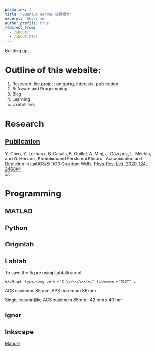 ```yaml
---
permalink: /
title: "Quantum Garden 琅寰福地"
excerpt: "About me"
author_profile: true
redirect_from:
  - /about/
  - /about.html
---
```


Building up...

Outline of this website:
======
1. Research: the project on going, interests, publication
2. Software and Programming
3. Blog
4. Learning
5. Usefull link


Research
======

[Publication](https://doctoryuchen.github.io/publications/)
------

Y. Chen, Y. Lechaux, B. Casals, B. Guillet, A. Minj, J. Gázquez, L. Méchin, and G. Herranz, Photoinduced Persistent Electron Accumulation and Depletion in LaAlO3/SrTiO3 Quantum Wells, [Phys. Rev. Lett. 2020, 124, 246804](https://doi.org/10.1103/PhysRevLett.124.246804)
<br/><img src='https://journals.aps.org/prl/article/10.1103/PhysRevLett.124.246804/figures/3/medium'>

Programming
======


MATLAB
------

Python
------

Originlab
------
## Labtab
To save the figure using Labtalk script
```Labtalk
expGraph type:=png path:="C:\xx\xx\xx\xx" filename:="TEST" ;
```

ACS maximum 85 mm,  APS maximum 86 mm

Single column(like ACS maximum 85mm):  42 mm x 40 mm

Ignor
------

Inkscape
------
[Manuel](http://tavmjong.free.fr/INKSCAPE/MANUAL_v16/html/index.html)
